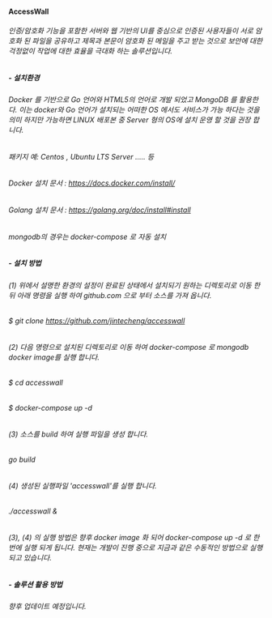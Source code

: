 #### AccessWall

###### 인증/암호화 기능을 포함한 서버와 웹 기반의 UI를 중심으로 인증된 사용자들이 서로 암호화 된 파일을 공유하고 제목과 본문이 암호화 된 메일을 주고 받는 것으로 보안에 대한 걱정없이 작업에 대한 효율을 극대화 하는 솔루션입니다.

##### - 설치환경

###### Docker 를 기반으로 Go 언어와 HTML5의 언어로 개발 되었고 MongoDB 를 활용한다. 이는 docker와 Go 언어가 설치되는 어떠한 OS 에서도 서비스가 가능 하다는 것을 의미 하지만 가능하면 LINUX 배포본 중 Server 형의 OS에 설치 운영 할 것을 권장 합니다. 

###### 패키지 예: Centos , Ubuntu LTS Server ..... 등

###### Docker 설치 문서 : <https://docs.docker.com/install/>

###### Golang 설치 문서 : <https://golang.org/doc/install#install>

###### mongodb의 경우는 docker-compose 로 자동 설치

##### - 설치 방법

###### (1) 위에서 설명한 환경의 설정이 완료된 상태에서 설치되기 원하는 디렉토리로 이동 한 뒤 아래 명령을 실행 하여 github.com 으로 부터 소스를 가져 옵니다.

###### $ git clone https://github.com/jintecheng/accesswall

###### (2) 다음 명령으로 설치된 디렉토리로 이동 하여 docker-compose 로 mongodb docker image를 실행 합니다. 

###### $ cd accesswall

###### $ docker-compose up -d 

###### (3) 소스를 build 하여 실행 파일을 생성 합니다. 

###### go build

###### (4) 생성된 실행파일 'accesswall'를 실행 합니다.

###### ./accesswall & 

###### (3), (4) 의 실행 방법은 향후 docker image 화 되어 docker-compose up -d 로 한번에 실행 되게 됩니다. 현재는 개발이 진행 중으로 지금과 같은 수동적인 방법으로 실행 되고 있습니다. 

##### - 솔루션 활용 방법 

###### 향후 업데이트 예정입니다.
